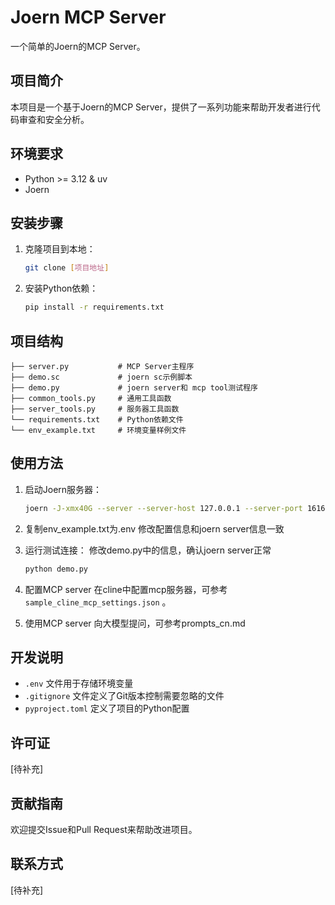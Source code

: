 # Joern MCP Server

一个简单的Joern的MCP Server。

## 项目简介

本项目是一个基于Joern的MCP Server，提供了一系列功能来帮助开发者进行代码审查和安全分析。

## 环境要求

- Python >= 3.12 & uv
- Joern

## 安装步骤

1. 克隆项目到本地：
   ```bash
   git clone [项目地址]
   ```

2. 安装Python依赖：
   ```bash
   pip install -r requirements.txt
   ```

## 项目结构

```
├── server.py           # MCP Server主程序
├── demo.sc             # joern sc示例脚本
├── demo.py             # joern server和 mcp tool测试程序
├── common_tools.py     # 通用工具函数
├── server_tools.py     # 服务器工具函数
└── requirements.txt    # Python依赖文件
└── env_example.txt     # 环境变量样例文件
```

## 使用方法

1. 启动Joern服务器：
   ```bash
   joern -J-xmx40G --server --server-host 127.0.0.1 --server-port 16162 --server-auth-username user --server-auth-password password
   ```
2. 复制env_example.txt为.env
   修改配置信息和joern server信息一致

3. 运行测试连接：
   修改demo.py中的信息，确认joern server正常
   ```bash
   python demo.py
   ```

4. 配置MCP server
   在cline中配置mcp服务器，可参考 `sample_cline_mcp_settings.json` 。

5. 使用MCP server
   向大模型提问，可参考prompts_cn.md

## 开发说明

- `.env` 文件用于存储环境变量
- `.gitignore` 文件定义了Git版本控制需要忽略的文件
- `pyproject.toml` 定义了项目的Python配置

## 许可证

[待补充]

## 贡献指南

欢迎提交Issue和Pull Request来帮助改进项目。

## 联系方式

[待补充]